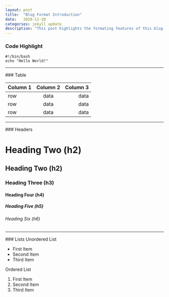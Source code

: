 ```yaml
---
layout: post
title:  "Blog Format Introduction"
date:   2020-12-20 
categories: jekyll update
description: "This post highlights the formating features of this blog."
---
```

### Code Highlight
```
#!/bin/bash
echo "Hello World!"
```
<hr>
### Table

|Column 1  |  Column 2   | Column 3 | 
|:-------  | :---------: | --------: |
|row   |  data   | data |
|row   |  data   | data |
|row   |  data   | data |

<hr>
### Headers
<h1>Heading Two (h2)</h1>
<h2>Heading Two (h2)</h2>
<h3>Heading Three (h3)</h3>
<h4>Heading Four (h4)</h4>
<h5>Heading Five (h5)</h5>
<h6>Heading Six (h6)</h6>


<hr>
### Lists
Unordered List
<ul>
  <li>First Item</li>
  <li>Second Item</li>
  <li>Third Item</li>
</ul>


Ordered List
<ol>
  <li>First Item</li>
  <li>Second Item</li>
  <li>Third Item</li>
</ol>
